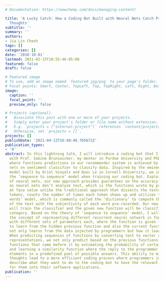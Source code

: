 ```yaml
---
# Documentation: https://wowchemy.com/docs/managing-content/

title: 'A Lucky Catch: How a Coding Bot Built with Neural Nets Catch Programmers’
  Thoughts'
subtitle: ''
summary: ''
authors:
- Jia Lin Cheoh
tags: []
categories: []
date: '2018-10-01'
lastmod: 2021-02-15T18:55:46-05:00
featured: false
draft: false

# Featured image
# To use, add an image named `featured.jpg/png` to your page's folder.
# Focal points: Smart, Center, TopLeft, Top, TopRight, Left, Right, BottomLeft, Bottom, BottomRight.
image:
  caption: ''
  focal_point: ''
  preview_only: false

# Projects (optional).
#   Associate this post with one or more of your projects.
#   Simply enter your project's folder or file name without extension.
#   E.g. `projects = ["internal-project"]` references `content/project/deep-learning/index.md`.
#   Otherwise, set `projects = []`.
projects: []
publishDate: '2021-04-12T16:48:48.765672Z'
publication_types:
- '0'
abstract: In this lightning talk, I will introduce a coding bot that I built together
  with Prof. Sabine Brunswicker, my mentor in Purdue University and PhD advisor to-be,
  where functions predictions in our recommender system is achieved by using neural
  nets on sentiment classifier to classify data. Inspired by the eminent neural conversational
  model built by Oriol Vinyals and Quoc Le in Cornell University, we incorporated
  the ‘sequence to sequence’ model when training our coding bot. Exploiting properties
  of neural nets, our new approach provides guarantees on the accuracy of the results
  as neural nets don’t analyze text, which is the functions wrote by programmers,
  at face value unlike the traditional approach that dissects the texts into smaller
  tokens, counts the number of times each token shows up and utilizes the ‘bag of
  words’ model, which is commonly called the ‘dictionary’ to compute the overall subjectivity
  of the text with the subjectivity of each word pre-recorded. Our new approach, however,
  will train the classifier and the given new function will be classified in a different
  category. Based on the theory of ‘sequence to sequence’ model, I will introduce
  the concept of representing different recurrent neural network in function predictions
  with different sets of parameters each, where the function is given few data points
  to learn from the hidden previous function and also the current function. Our model
  not only learns from the data injected by programmers but how it learns before.
  When predicting sequences of functions by converting text to vector or numerical
  representations, we not only predict based on the previous functions but all the
  functions that came before it by estimating the probability of certain contexts
  and learning a similarity function where the reply to the programmer is one of the
  elements in a predefined pool of possible answers. This ability to mimic programmers’
  thoughts lead to a more efficient coding process where programmers just have to
  describe what they want to do to the coding bot to have the relevant functions inserted
  for them into their software applications.
publication: ''
---
```

